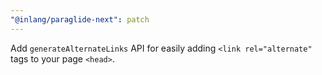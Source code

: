```yaml
---
"@inlang/paraglide-next": patch
---
```


Add `generateAlternateLinks` API for easily adding `<link rel="alternate"` tags to your page `<head>`.

